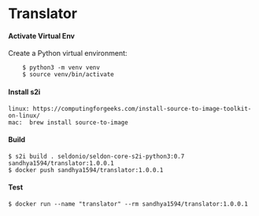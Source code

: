 # **Translator**



#### Activate Virtual Env

Create a Python virtual environment:

```
    $ python3 -m venv venv
    $ source venv/bin/activate
```

#### Install s2i


    linux: https://computingforgeeks.com/install-source-to-image-toolkit-on-linux/
    mac:  brew install source-to-image


#### Build

```
$ s2i build . seldonio/seldon-core-s2i-python3:0.7 sandhya1594/translator:1.0.0.1
$ docker push sandhya1594/translator:1.0.0.1
```

#### Test

```
$ docker run --name "translator" --rm sandhya1594/translator:1.0.0.1

```